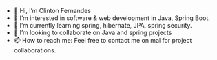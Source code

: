 - 👋 Hi, I’m Clinton Fernandes
- 👀 I’m interested in software & web development in Java, Spring Boot.
- 🌱 I’m currently learning spring, hibernate, JPA, spring security.
- 💞️ I’m looking to collaborate on Java and spring projects
- 📫 How to reach me: Feel free to contact me on mal for project collaborations.

<!---
clinton1719/clinton1719 is a ✨ special ✨ repository because its `README.md` (this file) appears on your GitHub profile.
You can click the Preview link to take a look at your changes.
--->
